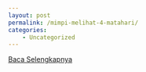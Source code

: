 ```yaml
---
layout: post
permalink: /mimpi-melihat-4-matahari/
categories:
    - Uncategorized
---
```


[Baca Selengkapnya](/07)
